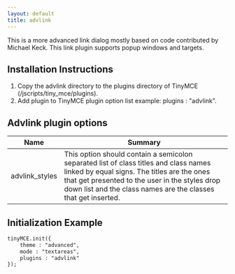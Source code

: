 ```yaml
---
layout: default
title: advlink
---
```


This is a more advanced link dialog mostly based on code contributed by Michael Keck. This link plugin supports popup windows and targets.

## Installation Instructions

1.  Copy the advlink directory to the plugins directory of TinyMCE (/jscripts/tiny_mce/plugins).
2.  Add plugin to TinyMCE plugin option list example: plugins : "advlink".

## Advlink plugin options

| Name | Summary |
| --- | --- |
| advlink_styles | This option should contain a semicolon separated list of class titles and class names linked by equal signs. The titles are the ones that get presented to the user in the styles drop down list and the class names are the classes that get inserted. |

## Initialization Example

```html
tinyMCE.init({
	theme : "advanced",
	mode : "textareas",
	plugins : "advlink"
});

```
